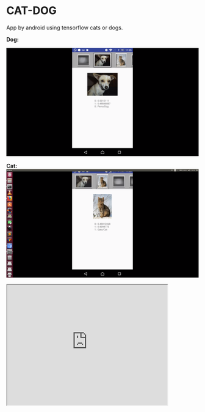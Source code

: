 # CAT-DOG
App by android using tensorflow cats or dogs.

<b>Dog:</b>

<img src="dog.png" />

<b>Cat:</b>
<img src="cat.png" />


<iframe width="420" height="315"
src="https://www.youtube.com/watch?v=aY8EuuYvOcY">
</iframe>
